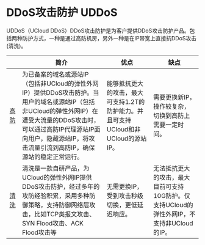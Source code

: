 

# DDoS攻击防护 UDDoS

UDDoS（UCloud
DDoS）DDoS攻击防护是为客户提供DDoS攻击防护产品。包括两种防护方式，一种是通过高防机房，另外一种是在IP带宽上直接抗DDoS攻击(清洗)。

|                             | 简介                                                                                                                                       | 优点                                                         | 缺点                                                     |
| --------------------------- | ---------------------------------------------------------------------------------------------------------------------------------------- | ---------------------------------------------------------- | ------------------------------------------------------ |
| [高防](/uantiddos/uads/README)  | 为已备案的域名或源站IP（包括非UCloud的弹性外网IP）提供DDoS攻击防护。当用户的域名或源站IP（包括非UCloud的弹性外网IP）在遭受大流量的DDoS攻击时，可以通过高防IP代理源站IP面向用户，隐藏源站IP，将攻击流量引流到高防IP，确保源站的稳定正常运行。 | 能够抵抗更大的攻击，最大可支持1.2T的防护能力。并且可支持UCloud和非UCloud的源站IP。 | 需要更换新IP，操作较复杂，切换到高防上需要一定时间。                            |
| [清洗](/uantiddos/uclean/README) | 清洗是一款自研产品，为UCloud的弹性外网IP提供DDoS攻击防护，经过多年的攻防经验积累，采用多种防御策略，支持防御网络层攻击，比如TCP类报文攻击、SYN Flood攻击、ACK Flood攻击等                                    | 无需更换IP，受到攻击秒级切换，更低延迟响应。                                    | 无法抵抗更大的攻击，最大目前可支持10G防护。仅支持UCloud的弹性外网IP，不支持非UCloud的IP。 |
